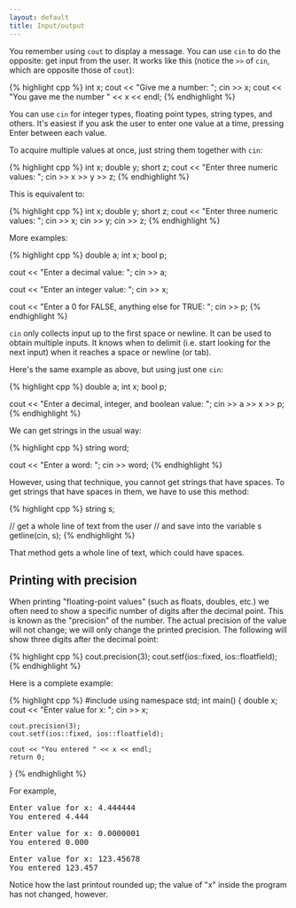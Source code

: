 ```yaml
---
layout: default
title: Input/output
---
```


You remember using `cout` to display a message. You can use `cin` to do
the opposite: get input from the user. It works like this (notice the
`>>` of `cin`, which are opposite those of `cout`):

{% highlight cpp %}
int x;
cout << "Give me a number: ";
cin >> x;
cout << "You gave me the number " << x << endl;
{% endhighlight %}

You can use `cin` for integer types, floating point types, string types,
and others. It's easiest if you ask the user to enter one value at a
time, pressing Enter between each value.

To acquire multiple values at once, just string them together with
`cin`:

{% highlight cpp %}
int x;
double y;
short z;
cout << "Enter three numeric values: ";
cin >> x >> y >> z;
{% endhighlight %}

This is equivalent to:

{% highlight cpp %}
int x;
double y;
short z;
cout << "Enter three numeric values: ";
cin >> x;
cin >> y;
cin >> z;
{% endhighlight %}

More examples:

{% highlight cpp %}
double a;
int x;
bool p;

cout << "Enter a decimal value: ";
cin >> a;
   
cout << "Enter an integer value: ";
cin >> x;
    
cout << "Enter a 0 for FALSE, anything else for TRUE: ";
cin >> p;
{% endhighlight %}

`cin` only collects input up to the first space or newline. It can be
used to obtain multiple inputs. It knows when to delimit (i.e. start
looking for the next input) when it reaches a space or newline (or
tab).

Here's the same example as above, but using just one `cin`:

{% highlight cpp %}
double a;
int x;
bool p;
    
cout << "Enter a decimal, integer, and boolean value: ";
cin >> a >> x >> p;
{% endhighlight %}

We can get strings in the usual way:

{% highlight cpp %}
string word;

cout << "Enter a word: ";
cin >> word;
{% endhighlight %}

However, using that technique, you cannot get strings that have
spaces. To get strings that have spaces in them, we have to use this
method:

{% highlight cpp %}
string s;

// get a whole line of text from the user
// and save into the variable s
getline(cin, s);
{% endhighlight %}

That method gets a whole line of text, which could have spaces.

## Printing with precision

When printing "floating-point values" (such as floats, doubles, etc.)
we often need to show a specific number of digits after the decimal
point. This is known as the "precision" of the number. The actual
precision of the value will not change; we will only change the
printed precision. The following will show three digits after the
decimal point:
 
{% highlight cpp %}
cout.precision(3);
cout.setf(ios::fixed, ios::floatfield);
{% endhighlight %}

Here is a complete example:

{% highlight cpp %}
#include <iostream>
using namespace std;
int main()
{
    double x;
    cout << "Enter value for x: ";
    cin >> x;
    
    cout.precision(3);
    cout.setf(ios::fixed, ios::floatfield);
    
    cout << "You entered " << x << endl;
    return 0;
}
{% endhighlight %}

For example,

<pre>
Enter value for x: 4.444444
You entered 4.444
</pre>

<pre>
Enter value for x: 0.0000001
You entered 0.000
</pre>

<pre>
Enter value for x: 123.45678
You entered 123.457
</pre>

Notice how the last printout rounded up; the value of "x" inside the
program has not changed, however.
